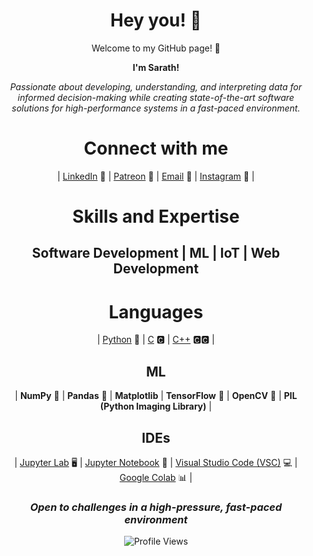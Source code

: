 <div align="center">

# Hey you! 👋
Welcome to my GitHub page! 🎉

<b>I'm Sarath!</b>
  
<i>Passionate about developing, understanding, and interpreting data for informed decision-making while creating state-of-the-art software solutions for high-performance systems in a fast-paced environment.</i>
  
# Connect with me 
| [LinkedIn](https://www.linkedin.com/in/srrtth/) 💼 | [Patreon](https://www.patreon.com/helpmebuystuff) 🎁 | [Email](mailto:legrand2252@gmail.com) 📧 | [Instagram](https://www.instagram.com/srrtth_/) 📸 |

# Skills and Expertise
## Software Development | ML | IoT | Web Development

# Languages
| [Python](https://www.python.org/) 🐍 | [C](https://en.wikipedia.org/wiki/C_(programming_language)) 🅲 | [C++](https://en.wikipedia.org/wiki/C%2B%2B) 🅲🅲 |

## ML
| **NumPy** 🧮 | **Pandas** 🐼 | **Matplotlib** | **TensorFlow** 🧠 | **OpenCV** 👀 | **PIL (Python Imaging Library)** |

## IDEs
| [Jupyter Lab](https://jupyterlab.readthedocs.io/en/stable/) 🖥️ | [Jupyter Notebook](https://jupyter.org/) 📓 | [Visual Studio Code (VSC)](https://code.visualstudio.com/) 💻 | [Google Colab](https://colab.research.google.com/) 📊 |

### <i>Open to challenges in a high-pressure, fast-paced environment</i>

![Profile Views](https://komarev.com/ghpvc/?username=srrtth)
</div>
